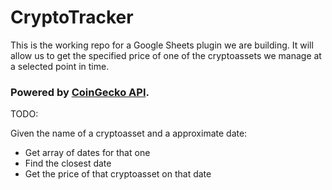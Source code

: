 # CryptoTracker

This is the working repo for a Google Sheets plugin we are building. It will allow us to get the specified price of one of the cryptoassets we manage at a selected point in time.

### Powered by [CoinGecko API](https://www.coingecko.com/en/api).

TODO:

Given the name of a cryptoasset and a approximate date:
- Get array of dates for that one
- Find the closest date
- Get the price of that cryptoasset on that date
